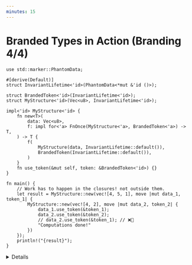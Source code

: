 ```yaml
---
minutes: 15
---
```


# Branded Types in Action (Branding 4/4)

```rust,editable,compile_fail
use std::marker::PhantomData;

#[derive(Default)]
struct InvariantLifetime<'id>(PhantomData<*mut &'id ()>);

struct BrandedToken<'id>(InvariantLifetime<'id>);
struct MyStructure<'id>(Vec<u8>, InvariantLifetime<'id>);

impl<'id> MyStructure<'id> {
    fn new<T>(
        data: Vec<u8>,
        f: impl for<'a> FnOnce(MyStructure<'a>, BrandedToken<'a>) -> T,
    ) -> T {
        f(
            MyStructure(data, InvariantLifetime::default()),
            BrandedToken(InvariantLifetime::default()),
        )
    }
    fn use_token(&mut self, token: &BrandedToken<'id>) {}
}

fn main() {
    // Work has to happen in the closures! not outside them.
    let result = MyStructure::new(vec![4, 5, 1], move |mut data_1, token_1| {
        MyStructure::new(vec![4, 2], move |mut data_2, token_2| {
            data_1.use_token(&token_1);
            data_2.use_token(&token_2);
            // data_2.use_token(&token_1); // ❌🔨
            "Computations done!"
        })
    });
    println!("{result}");
}
```

<details>

- To use values of these branded types, we will need to use closures instead of
  usual `let` declarations of variables.

  This is clunky, and does lead to indentation drift if you need to use many
  different branded types. But this case is not common.

- Note: The data structures we end up passing to the closures cannot be returned
  on their own.

  The intent being you do the computation you need to do within these closures
  then return a result.

- Note: Show how uncommenting `data_2.use_token(&token_1)` makes this not
  compile.

  Talk about how this is because the lifetimes cannot be subtyped on one
  another, because of how we used `for<'a>`.

- The resulting token API is **highly restrictive**, but the things that it
  makes possible to prove as safe within the rust type system are meaningful.

  [GhostCell](https://plv.mpi-sws.org/rustbelt/ghostcell/paper.pdf), a structure
  that allows for safe cyclic data structures in rust, uses this kind of token
  type to make sure cells can't "escape" a context where we know where cyclic
  operations are safe.

  The token acts like a "proof of arena allocation and destruction" in this
  case. The data structure cannot live past the closure in any way.

  GhostCell uses formal checks outside of Rust's type system to prove that the
  things it allows within this kind of context (cyclic references) are safe.

</details>
